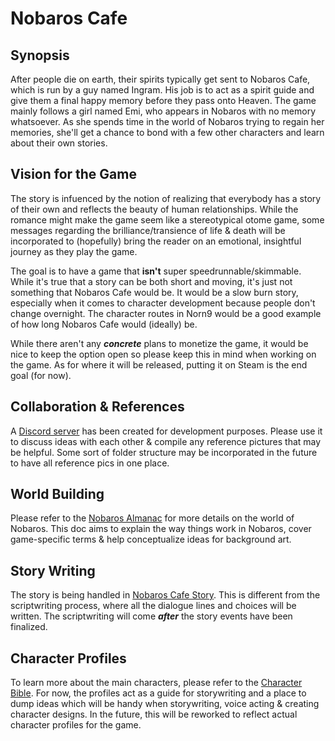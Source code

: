 # **Nobaros Cafe**
## **Synopsis**
After people die on earth, their spirits typically get sent to Nobaros Cafe, which is run by a guy named Ingram. His job is to act as a spirit guide and give them a final happy memory before they pass onto Heaven. The game mainly follows a girl named Emi, who appears in Nobaros with no memory whatsoever. As she spends time in the world of Nobaros trying to regain her memories, she'll get a chance to bond with a few other characters and learn about their own stories.

## **Vision for the Game**
The story is infuenced by the notion of realizing that everybody has a story of their own and reflects the beauty of human relationships. While the romance might make the game seem like a stereotypical otome game, some messages regarding the brilliance/transience of life & death will be incorporated to (hopefully) bring the reader on an emotional, insightful journey as they play the game.

 The goal is to have a game that **isn't** super speedrunnable/skimmable. While it's true that a story can be both short and moving, it's just not something that Nobaros Cafe would be. It would be a slow burn story, especially when it comes to character development because people don't change overnight. The character routes in Norn9 would be a good example of how long Nobaros Cafe would (ideally) be.

 While there aren't any ***concrete*** plans to monetize the game, it would be nice to keep the option open so please keep this in mind when working on the game. As for where it will be released, putting it on Steam is the end goal (for now).

## **Collaboration & References**
A [Discord server](https://discord.gg/DMZjjJ9PHH) has been created for development purposes. Please use it to discuss ideas with each other & compile any reference pictures that may be helpful. Some sort of folder structure may be incorporated in the future to have all reference pics in one place.

## **World Building**
Please refer to the [Nobaros Almanac](https://docs.google.com/document/d/17t3-TSdAj4UgwCFj4FQ1D7YIE8SxQa3FcSxBkNIUY0M/edit?usp=sharing) for more details on the world of Nobaros. This doc aims to explain the way things work in Nobaros, cover game-specific terms & help conceptualize ideas for background art.

## **Story Writing**
The story is being handled in
[Nobaros Cafe Story](https://docs.google.com/document/d/1LNDB94zzsSvtDuwiQyZawUuIH6bBriXH-rDRsJvFDlk/edit?usp=sharing). This is different from the scriptwriting process, where all the dialogue lines and choices will be written. The scriptwriting will come ***after*** the story events have been finalized.

## **Character Profiles**
To learn more about the main characters, please refer to the [Character Bible](https://docs.google.com/document/d/15Xra6ITBQN--jiYFyHQTVmmb9CMRA-vxKx1VYOvFpm0/edit?usp=sharing). For now, the profiles act as a guide for storywriting and a place to dump ideas which will be handy when storywriting, voice acting & creating character designs. In the future, this will be reworked to reflect actual character profiles for the game.